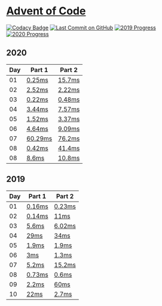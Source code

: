 # [Advent of Code](https://adventofcode.com/)

[![Codacy Badge](https://api.codacy.com/project/badge/Grade/1528dc46d6b646d99d61aa940c6c12e6)](https://www.codacy.com/manual/caboyd/advent-of-code)
[![Last Commit on GitHub](https://img.shields.io/github/last-commit/caboyd/advent-of-code.svg)](https://github.com/caboyd/advent-of-code) 
[![2019 Progress](https://img.shields.io/endpoint?url=https://raw.githubusercontent.com/caboyd/advent-of-code/master/.badges/2019.json)](src/2019)
[![2020 Progress](https://img.shields.io/endpoint?url=https://raw.githubusercontent.com/caboyd/advent-of-code/master/.badges/2020.json)](src/2020)

## 2020

|Day|Part 1|Part 2|
|---|----|----|
|01|[0.25ms](src/2020/day01/part_one.ts) | [15.7ms](src/2020/day01/part_two.ts) |
|02|[2.52ms](src/2020/day02/part_one.ts) | [2.22ms](src/2020/day02/part_two.ts) |
|03|[0.22ms](src/2020/day03/part_one.ts) | [0.48ms](src/2020/day03/part_two.ts) |
|04|[3.44ms](src/2020/day04/part_one.ts) | [7.57ms](src/2020/day04/part_two.ts) |
|05|[1.52ms](src/2020/day05/part_one.ts) | [3.37ms](src/2020/day05/part_two.ts) |
|06|[4.64ms](src/2020/day06/part_one.ts) | [9.09ms](src/2020/day06/part_two.ts) |
|07|[60.29ms](src/2020/day07/part_one.ts) | [76.2ms](src/2020/day07/part_two.ts) |
|08|[0.42ms](src/2020/day08/part_one.ts) | [41.4ms](src/2020/day08/part_two.ts) |
|08|[8.6ms](src/2020/day09/part_one.ts) | [10.8ms](src/2020/day09/part_two.ts) |
## 2019

|Day|Part 1|Part 2|
|---|----|----|
|01|[0.16ms](src/2019/day01/part_one.ts) | [0.23ms](src/2019/day01/part_two.ts) |
|02|[0.14ms](src/2019/day02/part_one.ts) | [11ms](src/2019/day02/part_two.ts) |
|03|[5.6ms](src/2019/day03/part_one.ts) | [6.02ms](src/2019/day03/part_two.ts) |
|04|[29ms](src/2019/day04/part_one.ts) | [34ms](src/2019/day04/part_two.ts) |
|05|[1.9ms](src/2019/day05/part_one.ts) | [1.9ms](src/2019/day05/part_two.ts) |
|06|[3ms](src/2019/day06/part_one.ts) | [1.3ms](src/2019/day06/part_two.ts) |
|07|[5.2ms](src/2019/day07/part_one.ts) | [15.2ms](src/2019/day07/part_two.ts) |
|08|[0.73ms](src/2019/day08/part_one.ts) | [0.6ms](src/2019/day08/part_two.ts) |
|09|[2.2ms](src/2019/day09/part_one.ts) | [60ms](src/2019/day09/part_two.ts) |
|10|[22ms](src/2019/day10/part_one.ts) | [2.7ms](src/2019/day10/part_two.ts) |
